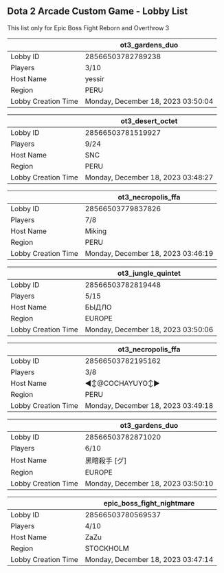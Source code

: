 ## Dota 2 Arcade Custom Game - Lobby List

This list only for Epic Boss Fight Reborn and Overthrow 3

|  | ot3_gardens_duo |
| ------ | ------ |
| Lobby ID | 28566503782789238 |
| Players | 3/10 |
| Host Name | yessir |
| Region | PERU |
| Lobby Creation Time | Monday, December 18, 2023 03:50:04 |


|  | ot3_desert_octet |
| ------ | ------ |
| Lobby ID | 28566503781519927 |
| Players | 9/24 |
| Host Name | SNC |
| Region | PERU |
| Lobby Creation Time | Monday, December 18, 2023 03:48:27 |


|  | ot3_necropolis_ffa |
| ------ | ------ |
| Lobby ID | 28566503779837826 |
| Players | 7/8 |
| Host Name | Miking |
| Region | PERU |
| Lobby Creation Time | Monday, December 18, 2023 03:46:19 |


|  | ot3_jungle_quintet |
| ------ | ------ |
| Lobby ID | 28566503782819448 |
| Players | 5/15 |
| Host Name | БЫДЛО |
| Region | EUROPE |
| Lobby Creation Time | Monday, December 18, 2023 03:50:06 |


|  | ot3_necropolis_ffa |
| ------ | ------ |
| Lobby ID | 28566503782195162 |
| Players | 3/8 |
| Host Name | ◄↕@COCHAYUYO↕► |
| Region | PERU |
| Lobby Creation Time | Monday, December 18, 2023 03:49:18 |


|  | ot3_gardens_duo |
| ------ | ------ |
| Lobby ID | 28566503782871020 |
| Players | 6/10 |
| Host Name | 黑暗殺手 [グ] |
| Region | EUROPE |
| Lobby Creation Time | Monday, December 18, 2023 03:50:10 |


|  | epic_boss_fight_nightmare |
| ------ | ------ |
| Lobby ID | 28566503780569537 |
| Players | 4/10 |
| Host Name | ZaZu |
| Region | STOCKHOLM |
| Lobby Creation Time | Monday, December 18, 2023 03:47:14 |


